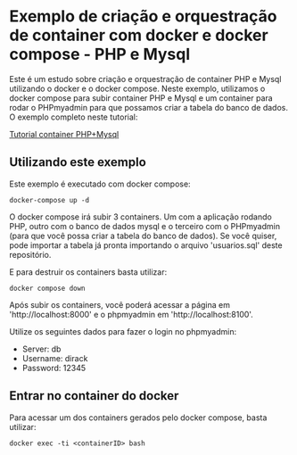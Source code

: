 # Exemplo de criação e orquestração de container com docker e docker compose - PHP e Mysql

Este é um estudo sobre criação e orquestração de container PHP e Mysql utilizando o docker e o docker compose.
Neste exemplo, utilizamos o docker compose para subir container PHP e Mysql e um container para rodar o PHPmyadmin
para que possamos criar a tabela do banco de dados. O exemplo completo neste tutorial:


[Tutorial container PHP+Mysql](https://share.atelie.software/subindo-um-banco-de-dados-mysql-e-phpmyadmin-com-docker-642be41f7638)

## Utilizando este exemplo

Este exemplo é executado com docker compose:

```
docker-compose up -d
```

O docker compose irá subir 3 containers. Um com a aplicação rodando PHP, outro com o banco de dados mysql
e o terceiro com o PHPmyadmin (para que você possa criar a tabela do banco de dados). Se você quiser, pode
importar a tabela já pronta importando o arquivo 'usuarios.sql' deste repositório.

E para destruir os containers basta utilizar:

```
docker compose down
```

Após subir os containers, você poderá acessar a página em 'http://localhost:8000' e o phpmyadmin em 'http://localhost:8100'.

Utilize os seguintes dados para fazer o login no phpmyadmin:

- Server: db
- Username: dirack
- Password: 12345

## Entrar no container do docker

Para acessar um dos containers gerados pelo docker compose,
basta utilizar:

```
docker exec -ti <containerID> bash
```